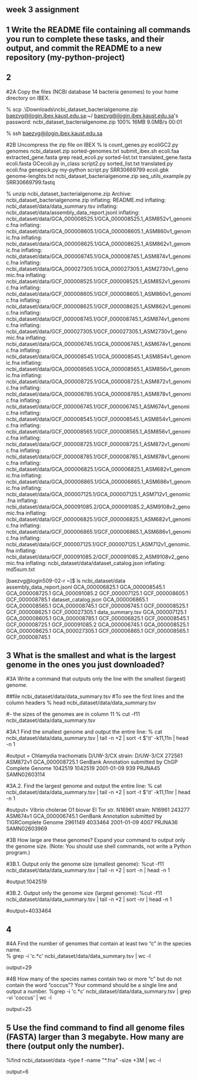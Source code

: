 ## week 3 assignment

## 1 Write the README file containing all commands you run to complete these tasks, and their output, and commit the README to a new repository (my-python-project)

## 2
#2A Copy the files (NCBI database 14 bacteria genomes) to your home directory on IBEX. 

% scp .\Downloads\ncbi_dataset_bacterialgenome.zip baezvg@ilogin.ibex.kaust.edu.sa:~/
baezvg@ilogin.ibex.kaust.edu.sa's password:
ncbi_dataset_bacterialgenome.zip                                                                                  100%   16MB   9.0MB/s   00:01

% ssh baezvg@ilogin.ibex.kaust.edu.sa

#2B Uncompress the zip file on IBEX
  % ls
count_genes.py  ecoliGC2.py           genomes                           ncbi_dataset.zip      sorted-genomes.txt  submit_ibex.sh
ecoli.faa       extracted_gene.fasta  grep                              read_ecoli.py         sorted-list.txt     translated_gene.fasta
ecoli.fasta     GCecoli.py            in_class                          script2.py            sorted_list.txt     translated.py
ecoli.fna       genepick.py           my-python                         script.py             SRR30669799
ecoli.gbk       genome-lenghts.txt    ncbi_dataset_bacterialgenome.zip  seq_utils_example.py  SRR30669799.fastq


  % unzip ncbi_dataset_bacterialgenome.zip
Archive:  ncbi_dataset_bacterialgenome.zip
  inflating: README.md
  inflating: ncbi_dataset/data/data_summary.tsv
  inflating: ncbi_dataset/data/assembly_data_report.jsonl
  inflating: ncbi_dataset/data/GCA_000008525.1/GCA_000008525.1_ASM852v1_genomic.fna
  inflating: ncbi_dataset/data/GCA_000008605.1/GCA_000008605.1_ASM860v1_genomic.fna
  inflating: ncbi_dataset/data/GCA_000008625.1/GCA_000008625.1_ASM862v1_genomic.fna
  inflating: ncbi_dataset/data/GCA_000008745.1/GCA_000008745.1_ASM874v1_genomic.fna
  inflating: ncbi_dataset/data/GCA_000027305.1/GCA_000027305.1_ASM2730v1_genomic.fna
  inflating: ncbi_dataset/data/GCF_000008525.1/GCF_000008525.1_ASM852v1_genomic.fna
  inflating: ncbi_dataset/data/GCF_000008605.1/GCF_000008605.1_ASM860v1_genomic.fna
  inflating: ncbi_dataset/data/GCF_000008625.1/GCF_000008625.1_ASM862v1_genomic.fna
  inflating: ncbi_dataset/data/GCF_000008745.1/GCF_000008745.1_ASM874v1_genomic.fna
  inflating: ncbi_dataset/data/GCF_000027305.1/GCF_000027305.1_ASM2730v1_genomic.fna
  inflating: ncbi_dataset/data/GCA_000006745.1/GCA_000006745.1_ASM674v1_genomic.fna
  inflating: ncbi_dataset/data/GCA_000008545.1/GCA_000008545.1_ASM854v1_genomic.fna
  inflating: ncbi_dataset/data/GCA_000008565.1/GCA_000008565.1_ASM856v1_genomic.fna
  inflating: ncbi_dataset/data/GCA_000008725.1/GCA_000008725.1_ASM872v1_genomic.fna
  inflating: ncbi_dataset/data/GCA_000008785.1/GCA_000008785.1_ASM878v1_genomic.fna
  inflating: ncbi_dataset/data/GCF_000006745.1/GCF_000006745.1_ASM674v1_genomic.fna
  inflating: ncbi_dataset/data/GCF_000008545.1/GCF_000008545.1_ASM854v1_genomic.fna
  inflating: ncbi_dataset/data/GCF_000008565.1/GCF_000008565.1_ASM856v1_genomic.fna
  inflating: ncbi_dataset/data/GCF_000008725.1/GCF_000008725.1_ASM872v1_genomic.fna
  inflating: ncbi_dataset/data/GCF_000008785.1/GCF_000008785.1_ASM878v1_genomic.fna
  inflating: ncbi_dataset/data/GCA_000006825.1/GCA_000006825.1_ASM682v1_genomic.fna
  inflating: ncbi_dataset/data/GCA_000006865.1/GCA_000006865.1_ASM686v1_genomic.fna
  inflating: ncbi_dataset/data/GCA_000007125.1/GCA_000007125.1_ASM712v1_genomic.fna
  inflating: ncbi_dataset/data/GCA_000091085.2/GCA_000091085.2_ASM9108v2_genomic.fna
  inflating: ncbi_dataset/data/GCF_000006825.1/GCF_000006825.1_ASM682v1_genomic.fna
  inflating: ncbi_dataset/data/GCF_000006865.1/GCF_000006865.1_ASM686v1_genomic.fna
  inflating: ncbi_dataset/data/GCF_000007125.1/GCF_000007125.1_ASM712v1_genomic.fna
  inflating: ncbi_dataset/data/GCF_000091085.2/GCF_000091085.2_ASM9108v2_genomic.fna
  inflating: ncbi_dataset/data/dataset_catalog.json
  inflating: md5sum.txt

[baezvg@login509-02-r ~]$ ls ncbi_dataset/data
assembly_data_report.jsonl  GCA_000006825.1  GCA_000008545.1  GCA_000008725.1  GCA_000091085.2  GCF_000007125.1  GCF_000008605.1  GCF_000008785.1
dataset_catalog.json        GCA_000006865.1  GCA_000008565.1  GCA_000008745.1  GCF_000006745.1  GCF_000008525.1  GCF_000008625.1  GCF_000027305.1
data_summary.tsv            GCA_000007125.1  GCA_000008605.1  GCA_000008785.1  GCF_000006825.1  GCF_000008545.1  GCF_000008725.1  GCF_000091085.2
GCA_000006745.1             GCA_000008525.1  GCA_000008625.1  GCA_000027305.1  GCF_000006865.1  GCF_000008565.1  GCF_000008745.1




## 3 What is the smallest and what is the largest genome in the ones you just downloaded? 
#3A Write a command that outputs only the line with the smallest (largest) genome. 

##file ncbi_dataset/data/data_summary.tsv
#To see the first lines and the column headers
  % head ncbi_dataset/data/data_summary.tsv

#- the sizes of the genomes are in column 11
  % cut -f11 ncbi_dataset/data/data_summary.tsv

#3A.1 Find the smallest genome and output the entire line:
  % cat ncbi_dataset/data/data_summary.tsv | tail -n +2 | sort -t $'\t' -k11,11n | head -n 1

  #output = Chlamydia trachomatis D/UW-3/CX         strain: D/UW-3/CX       272561  ASM872v1        GCA_000008725.1 GenBank Annotation submitted by ChGP    Complete Genome     1042519 1042519 2001-01-09      939     PRJNA45 SAMN02603114

#3A.2. Find the largest genome and output the entire line:
  % cat ncbi_dataset/data/data_summary.tsv | tail -n +2 | sort -t $'\t' -k11,11nr | head -n 1

  #output= Vibrio cholerae O1 biovar El Tor str. N16961            strain: N16961  243277  ASM674v1        GCA_000006745.1 GenBank Annotation submitted by TIGRComplete Genome 2961149 4033464 2001-01-09      4007    PRJNA36 SAMN02603969

#3B How large are these genomes? Expand your command to output only the genome size. (Note: You should use shell commands, not write a Python program.)

#3B.1. Output only the genome size (smallest genome):
   %cut -f11 ncbi_dataset/data/data_summary.tsv | tail -n +2 | sort -n | head -n 1

   #output:1042519

#3B.2. Output only the genome size (largest genome):
   %cut -f11 ncbi_dataset/data/data_summary.tsv | tail -n +2 | sort -nr | head -n 1

   #output=4033464

## 4
#4A Find the number of genomes that contain at least two “c” in the species name.   
  % grep -i 'c.*c' ncbi_dataset/data/data_summary.tsv | wc -l

  output=29


#4B How many of the species names contain two or more “c” but do not contain the word “coccus”? Your command should be a single line and output a number.
  %grep -i 'c.*c' ncbi_dataset/data/data_summary.tsv | grep -vi 'coccus' | wc -l

  output=25

## 5 Use the find command to find all genome files (FASTA) larger than 3 megabyte. How many are there (output only the number).

%find ncbi_dataset/data -type f -name "*.fna" -size +3M | wc -l

output=6
